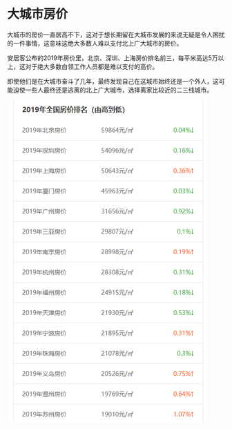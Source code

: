 # 大城市房价

大城市的房价一直居高不下，这对于想长期留在大城市发展的来说无疑是令人困扰的一件事情，这意味这绝大多数人难以支付北上广大城市的房价。

安居客公布的2019年房价里，北京、深圳、上海房价排名前三，每平米高达5万以上，这对于绝大多数白领工作人员都是难以支付的高价。

即使他们是在大城市奋斗了几年，最终发现自己在这城市始终还是一个外人，这可能迫使一些人最终还是逃离的北上广大城市，选择离家比较近的二三线城市。



![2019年房价](https://raw.githubusercontent.com/junstudys/images/master/2019%E5%B9%B4%E6%88%BF%E4%BB%B7%E6%95%B0%E6%8D%AE.png)